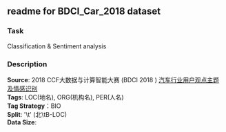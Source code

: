 ## readme for BDCI_Car_2018 dataset
### Task
Classification & Sentiment analysis
### Description
**Source**: 2018 CCF大数据与计算智能大赛 (BDCI 2018 ) 
[汽车行业用户观点主题及情感识别](https://www.datafountain.cn/competitions/310/details)  
**Tags**: LOC(地名), ORG(机构名), PER(人名)   
**Tag Strategy**：BIO  
**Split**: '\t' (北\tB-LOC)  
**Data Size**:  